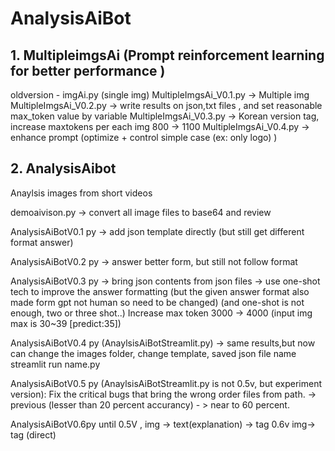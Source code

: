# AnalysisAiBot

## 1. MultipleimgsAi (Prompt reinforcement learning for better performance )

oldversion - imgAi.py (single img)
MultipleImgsAi_V0.1.py  ->  Multiple img
MultipleImgsAi_V0.2.py  -> write results on json,txt files , and set reasonable max_token value by variable
MultipleImgsAi_V0.3.py -> Korean version tag, increase maxtokens per each img 800 -> 1100 
MultipleImgsAi_V0.4.py -> enhance prompt (optimize + control simple case (ex: only logo) )

## 2. AnalysisAibot
Anaylsis images from short videos


demoaivison.py -> convert all image files to base64 and review

AnalysisAiBotV0.1 py -> add json template directly (but still get different format answer)

AnalysisAiBotV0.2 py  -> answer better form, but still not follow format

AnalysisAiBotV0.3 py  -> bring json contents from json files
                      -> use one-shot tech to improve the answer formatting 
                        (but the given answer format also made form gpt not human so need to be changed)
                        (and one-shot is not enough, two or three shot..)
                        Increase max token 3000 -> 4000
                        (input img max is 30~39 [predict:35])

AnalysisAiBotV0.4 py (AnaylsisAiBotStreamlit.py) -> same results,but now can change the images folder, change template, saved json file name
  streamlit run name.py



AnalysisAiBotV0.5 py (AnaylsisAiBotStreamlit.py is not 0.5v, but experiment version):
Fix the critical bugs that bring the wrong order files from path. ->  previous (lesser than 20 percent accurancy) - > near to 60 percent.

AnalysisAiBotV0.6py 
until 0.5V ,  img -> text(explanation) -> tag
0.6v   img-> tag (direct)

